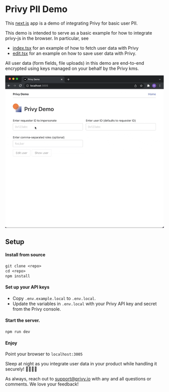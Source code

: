 # Privy PII Demo

This [next.js](https://nextjs.org) app is a demo of integrating Privy for basic user PII.

This demo is intended to serve as a basic example for how to integrate privy-js in the browser. In particular, see
- [index.tsx](https://github.com/horkos-labs/privy-pii-demo/tree/main/pages/users/%5Bid%5D/index.tsx) for an example of how to fetch user data with Privy
- [edit.tsx](https://github.com/horkos-labs/privy-pii-demo/blob/main/pages/users/%5Bid%5D/edit.tsx) for an example on how to save user data with Privy.

All user data (form fields, file uploads) in this demo are end-to-end encrypted using keys managed on your behalf by the Privy kms.

![demo](demo.gif)

## Setup

#### Install from source

```
git clone <repo>
cd <repo>
npm install
```

#### Set up your API keys

- Copy `.env.example.local` to `.env.local`.
- Update the variables in `.env.local` with your Privy API key and secret from the Privy console.

#### Start the server.

```
npm run dev
```

#### Enjoy

Point your browser to `localhost:3005`

Sleep at night as you integrate user data in your product while handling it securely! 🛌😴🌴🍹

As always, reach out to support@privy.io with any and all questions or comments. We love your feedback!
